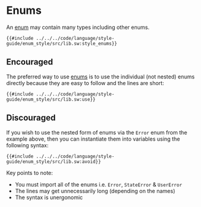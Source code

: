 # Enums

An [enum](../../language/built-ins/enums.md) may contain many types including other enums.

```sway
{{#include ../../../code/language/style-guide/enum_style/src/lib.sw:style_enums}}
```

## Encouraged

The preferred way to use [enums](../built-ins/enums.md) is to use the individual (not nested) enums directly because they are easy to follow and the lines are short:

```sway
{{#include ../../../code/language/style-guide/enum_style/src/lib.sw:use}}
```

## Discouraged

If you wish to use the nested form of enums via the `Error` enum from the example above, then you can instantiate them into variables using the following syntax:

```sway
{{#include ../../../code/language/style-guide/enum_style/src/lib.sw:avoid}}
```

Key points to note:

- You must import all of the enums i.e. `Error`, `StateError` & `UserError`
- The lines may get unnecessarily long (depending on the names)
- The syntax is unergonomic
